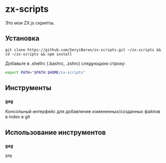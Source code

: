 # zx-scripts

Это мои ZX.js скрипты.

## Установка
```console
git clone https://github.com/SeryiBaran/zx-scripts.git ~/zx-scripts && cd ~/zx-scripts && npm install
```

Добавьте в .shellrc (.bashrc, .zshrc) следующюю строку:
```bash
export PATH="$PATH:$HOME/zx-scripts"
```

## Инструменты

### `gag`
Консольный интерфейс для добавление измененных/созданных файлов в index в git

## Использование инструментов

### `gag`
```console
gag
```
